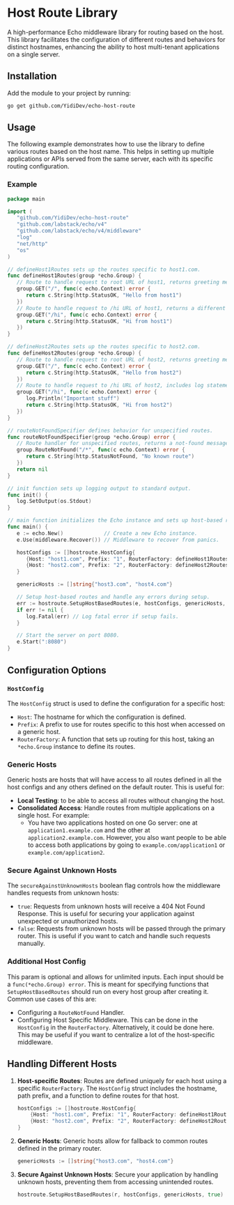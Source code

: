 # Host Route Library

A high-performance Echo middleware library for routing based on the host. This library facilitates the configuration of different routes and behaviors for distinct hostnames, enhancing the ability to host multi-tenant applications on a single server.

## Installation

Add the module to your project by running:

```sh
go get github.com/YidiDev/echo-host-route
```

## Usage

The following example demonstrates how to use the library to define various routes based on the host name. This helps in setting up multiple applications or APIs served from the same server, each with its specific routing configuration.

### Example

```go
package main

import (
   "github.com/YidiDev/echo-host-route"
   "github.com/labstack/echo/v4"
   "github.com/labstack/echo/v4/middleware"
   "log"
   "net/http"
   "os"
)

// defineHost1Routes sets up the routes specific to host1.com.
func defineHost1Routes(group *echo.Group) {
   // Route to handle request to root URL of host1, returns greeting message.
   group.GET("/", func(c echo.Context) error {
      return c.String(http.StatusOK, "Hello from host1")
   })
   // Route to handle request to /hi URL of host1, returns a different greeting message.
   group.GET("/hi", func(c echo.Context) error {
      return c.String(http.StatusOK, "Hi from host1")
   })
}

// defineHost2Routes sets up the routes specific to host2.com.
func defineHost2Routes(group *echo.Group) {
   // Route to handle request to root URL of host2, returns greeting message.
   group.GET("/", func(c echo.Context) error {
      return c.String(http.StatusOK, "Hello from host2")
   })
   // Route to handle request to /hi URL of host2, includes log statement and returns a greeting message.
   group.GET("/hi", func(c echo.Context) error {
      log.Println("Important stuff")
      return c.String(http.StatusOK, "Hi from host2")
   })
}

// routeNotFoundSpecifier defines behavior for unspecified routes.
func routeNotFoundSpecifier(group *echo.Group) error {
   // Route handler for unspecified routes, returns a not-found message.
   group.RouteNotFound("/*", func(c echo.Context) error {
      return c.String(http.StatusNotFound, "No known route")
   })
   return nil
}

// init function sets up logging output to standard output.
func init() {
   log.SetOutput(os.Stdout)
}

// main function initializes the Echo instance and sets up host-based routing.
func main() {
   e := echo.New()             // Create a new Echo instance.
   e.Use(middleware.Recover()) // Middleware to recover from panics.

   hostConfigs := []hostroute.HostConfig{
      {Host: "host1.com", Prefix: "1", RouterFactory: defineHost1Routes},
      {Host: "host2.com", Prefix: "2", RouterFactory: defineHost2Routes},
   }

   genericHosts := []string{"host3.com", "host4.com"}

   // Setup host-based routes and handle any errors during setup.
   err := hostroute.SetupHostBasedRoutes(e, hostConfigs, genericHosts, true, routeNotFoundSpecifier)
   if err != nil {
      log.Fatal(err) // Log fatal error if setup fails.
   }

   // Start the server on port 8080.
   e.Start(":8080")
}
```

## Configuration Options

### `HostConfig`
The `HostConfig` struct is used to define the configuration for a specific host:
- `Host`: The hostname for which the configuration is defined.
- `Prefix`: A prefix to use for routes specific to this host when accessed on a generic host.
- `RouterFactory`: A function that sets up routing for this host, taking an `*echo.Group` instance to define its routes.

### Generic Hosts
Generic hosts are hosts that will have access to all routes defined in all the host configs and any others defined on the default router. This is useful for:
- **Local Testing**: to be able to access all routes without changing the host. 
- **Consolidated Access**: Handle routes from multiple applications on a single host. For example:
  - You have two applications hosted on one Go server: one at `application1.example.com` and the other at `application2.example.com`. However, you also want people to be able to access both applications by going to `example.com/application1` or `example.com/application2`.

### Secure Against Unknown Hosts
The `secureAgainstUnknownHosts` boolean flag controls how the middleware handles requests from unknown hosts:
- `true`: Requests from unknown hosts will receive a 404 Not Found Response. This is useful for securing your application against unexpected or unauthorized hosts.
- `false`: Requests from unknown hosts will be passed through the primary router. This is useful if you want to catch and handle such requests manually.

### Additional Host Config
This param is optional and allows for unlimited inputs. Each input should be a `func(*echo.Group) error`. This is meant for specifying functions that `SetupHostBasedRoutes` should run on every host group after creating it. Common use cases of this are:
- Configuring a `RouteNotFound` Handler. 
- Configuring Host Specific Middleware. This can be done in the `HostConfig` in the `RouterFactory`. Alternatively, it could be done here. This may be useful if you want to centralize a lot of the host-specific middleware.

## Handling Different Hosts

1. **Host-specific Routes**:
   Routes are defined uniquely for each host using a specific `RouterFactory`. The `HostConfig` struct includes the hostname, path prefix, and a function to define routes for that host.

    ```go
    hostConfigs := []hostroute.HostConfig{
        {Host: "host1.com", Prefix: "1", RouterFactory: defineHost1Routes},
        {Host: "host2.com", Prefix: "2", RouterFactory: defineHost2Routes},
    }
    ```

2. **Generic Hosts**:
   Generic hosts allow for fallback to common routes defined in the primary router.

    ```go
    genericHosts := []string{"host3.com", "host4.com"}
    ```

3. **Secure Against Unknown Hosts**:
   Secure your application by handling unknown hosts, preventing them from accessing unintended routes.

    ```go
    hostroute.SetupHostBasedRoutes(r, hostConfigs, genericHosts, true)
    ```
